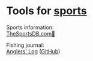 
# Tools for [sports](https://notageni.us/sports)

Sports information:  
[TheSportsDB.com🔌](https://thesportsdb.com/)

Fishing journal:  
[Anglers' Log](https://anglerslog.ca/) ([GitHub](https://github.com/cohenadair/anglers-log))
